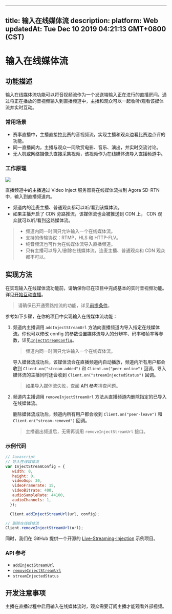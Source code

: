 
---
title: 输入在线媒体流
description: 
platform: Web
updatedAt: Tue Dec 10 2019 04:21:13 GMT+0800 (CST)
---
# 输入在线媒体流
## 功能描述
输入在线媒体流功能可以将音视频流作为一个发送端输入正在进行的直播房间。通过将正在播放的音视频输入到直播频道中，主播和观众可以一起收听/观看该媒体流并实时互动。

### 常用场景

- 赛事直播中，主播直接拉比赛的音视频流，实现主播和观众边看比赛边点评的功能。
- 同一直播间内，主播与观众一同欣赏电影、音乐、演出，并实时交流讨论。
- 无人机或网络摄像头直接采集视频，该视频作为在线媒体流导入直播频道中。

### 工作原理

![](https://web-cdn.agora.io/docs-files/1575887164504)

直播频道中的主播通过 Video Inject 服务器将在线媒体流拉到 Agora SD-RTN 中，输入到直播频道内。

- 频道内的连麦主播、普通观众都可以听/看到该媒体流。
- 如果主播开启了 CDN 旁路推流，该媒体流也会被推送到 CDN 上， CDN 观众就可以听/看到这路媒体流。

> - 频道内同一时间只允许输入一个在线媒体流。
> - 支持的传输协议：RTMP，HLS 和 HTTP-FLV。
> - 纯音频流也可作为在线媒体流导入直播频道。
> - 只有主播可以导入/删除在线媒体流，连麦主播、普通观众和 CDN 观众都不可以。

## 实现方法

在实现输入在线媒体流功能前，请确保你已在项目中完成基本的实时音视频功能。详见[开始互动直播](../../cn/Audio%20Broadcast/start_live_web.md)。

> 请确保已开通旁路推流的功能，详见[前提条件](../../cn/Audio%20Broadcast/cdn_streaming_web.md)。

参考如下步骤，在你的项目中实现输入在线媒体流功能：

1. 频道内主播调用 `addInjectStreamUrl` 方法向直播频道内导入指定在线媒体流。你也可以修改 config 的参数设置媒体流导入的分辨率、码率和帧率等参数，详见[`InjectStreamConfig`](https://docs.agora.io/cn/Audio%20Broadcast/API%20Reference/web/interfaces/agorartc.injectstreamconfig.html)。

   > 频道内同一时间只允许输入一个在线媒体流。

   导入媒体流成功后，该媒体流会在直播频道内自动播放，频道内所有用户都会收到 `Client.on("stream-added")` 和 `Client.on("peer-online")` 回调，导入媒体流的主播同时还会收到 `Client.on("streamInjectedStatus")` 回调。

   > 如果导入媒体流失败，查阅 [API 参考](#api)排查问题。

2. 频道内主播调用 `removeInjectStreamUrl` 方法从直播频道内删除指定的已导入在线媒体流。

   删除媒体流成功后，频道内所有用户都会收到  `Client.on("peer-leave")` 和 `Client.on("stream-removed")` 回调。

   > 主播退出频道后，无需再调用 `removeInjectStreamUrl` 接口。



### 示例代码

```javascript
// Javascript
// 导入在线媒体流
var InjectStreamConfig = {
   width: 0,
   height: 0,
   videoGop: 30,
   videoFramerate: 15,
   videoBitrate: 400,
   audioSampleRate: 44100,
   audioChannels: 1,
  });

  Client.addInjectStreamUrl(url, config);

// 删除在线媒体流
Client.removeInjectStreamUrl(url);
```

同时，我们在 GitHub 提供一个开源的 [Live-Streaming-Injection](https://github.com/AgoraIO/Advanced-Interactive-Broadcasting/tree/master/Live-Streaming-Injection) 示例项目。

<a name="api"></a>
### API 参考

- [`addInjectStreamUrl`](https://docs.agora.io/cn/Audio%20Broadcast/API%20Reference/web/interfaces/agorartc.client.html#addinjectstreamurl)
- [`removeInjectStreamUrl`](https://docs.agora.io/cn/Audio%20Broadcast/API%20Reference/web/interfaces/agorartc.client.html#removeinjectstreamurl)
- `streamInjectedStatus`

## 开发注意事项

主播在直播过程中启用输入在线媒体流时，观众需要订阅主播才能观看外部视频。
